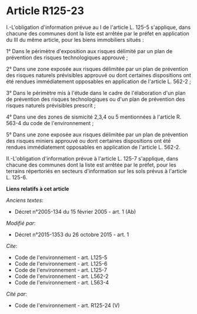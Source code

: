 # Article R125-23

I.-L'obligation d'information prévue au I de l'article L. 125-5 s'applique, dans chacune des communes dont la liste est
arrêtée par le préfet en application du III du même article, pour les biens immobiliers situés : 

1° Dans le périmètre d'exposition aux risques délimité par un plan de prévention des risques technologiques approuvé ; 

2° Dans une zone exposée aux risques délimitée par un plan de prévention des risques naturels prévisibles approuvé ou dont
certaines dispositions ont été rendues immédiatement opposables en application de l'article L. 562-2 ; 

3° Dans le périmètre mis à l'étude dans le cadre de l'élaboration d'un plan de prévention des risques technologiques ou d'un
plan de prévention des risques naturels prévisibles prescrit ; 

4° Dans une des zones de sismicité 2,3,4 ou 5 mentionnées à l'article R. 563-4 du code de l'environnement ; 

5° Dans une zone exposée aux risques délimitée par un plan de prévention des risques miniers approuvé ou dont certaines
dispositions ont été rendues immédiatement opposables en application de l'article L. 562-2. 

II.-L'obligation d'information prévue à l'article L. 125-7 s'applique, dans chacune des communes dont la liste est arrêtée
par le préfet, pour les terrains répertoriés en secteurs d'information sur les sols prévus à l'article L. 125-6.

**Liens relatifs à cet article**

_Anciens textes_:

  - Décret n°2005-134 du 15 février 2005 - art. 1 (Ab)

_Modifié par_:

  - Décret n°2015-1353 du 26 octobre 2015 - art. 1

_Cite_:

  - Code de l'environnement - art. L125-5
  - Code de l'environnement - art. L125-6
  - Code de l'environnement - art. L125-7
  - Code de l'environnement - art. L562-2
  - Code de l'environnement - art. L563-4

_Cité par_:

  - Code de l'environnement - art. R125-24 (V)
